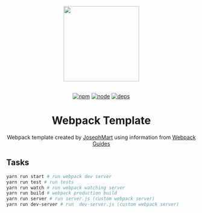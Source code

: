 <div align="center">
    <a href="https://github.com/webpack/webpack">
        <img width="200" height="200" src="https://webpack.js.org/assets/icon-square-big.svg">
    </a>
    <br>
    <br>

[![npm][npm]][npm-url]
[![node][node]][node-url]
[![deps][deps]][deps-url]

  <h1>Webpack Template</h1>
  <p>
    Webpack template created by
    <a href="github.com/JosephMart">JosephMart</a>
     using information from <a href="https://webpack.js.org/guides/">Webpack Guides</a>
  </p>
</div>

## Tasks

```bash
yarn run start # run webpack dev server
yarn run test # run tests
yarn run watch # run webpack watching server
yarn run build # webpack production build
yarn run server # run server.js (custom webpack server)
yarn run dev-server # run  dev-server.js (custom webpack server)
```


[deps]: https://img.shields.io/david/JosephMart/Webpack-Template-JMM.svg
[deps-url]: https://david-dm.org/JosephMart/Webpack-Template-JMM

[npm]: https://img.shields.io/npm/v/webpack.svg
[npm-url]: https://npmjs.com/package/webpack

[node]: https://img.shields.io/node/v/webpack.svg
[node-url]: https://nodejs.org